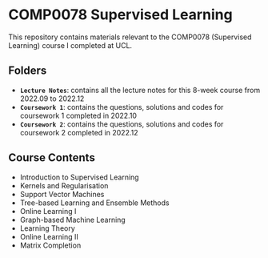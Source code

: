 # COMP0078 Supervised Learning

This repository contains materials relevant to the COMP0078 (Supervised Learning) course I completed at UCL.


## Folders

- **`Lecture Notes`**: contains all the lecture notes for this 8-week course from 2022.09 to 2022.12
- **`Coursework 1`**: contains the questions, solutions and codes for coursework 1 completed in 2022.10
- **`Coursework 2`**: contains the questions, solutions and codes for coursework 2 completed in 2022.12


## Course Contents

- Introduction to Supervised Learning
- Kernels and Regularisation
- Support Vector Machines
- Tree-based Learning and Ensemble Methods
- Online Learning I
- Graph-based Machine Learning
- Learning Theory
- Online Learning II
- Matrix Completion
